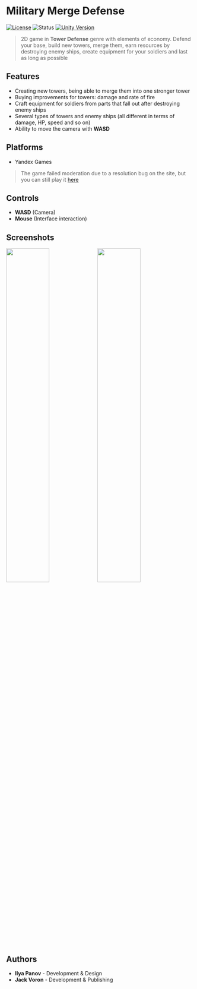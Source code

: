 # Military Merge Defense

[![License](https://img.shields.io/badge/license-MIT-blue.svg?style=flat-square)](https://github.com/yourusername/your-repo/blob/main/LICENSE)
![Status](https://img.shields.io/badge/status-development%20stopped-red)
[![Unity Version](https://img.shields.io/badge/unity-2022.2.15f1-blue.svg?style=flat-square&logo=unity)](https://unity.com/releases/editor/whats-new/2022.2.15)

> 2D game in **Tower Defense** genre with elements of economy. Defend your base, build new towers, merge them, earn resources by destroying enemy ships, create equipment for your soldiers and last as long as possible

## Features
- Creating new towers, being able to merge them into one stronger tower
- Buying improvements for towers: damage and rate of fire
- Craft equipment for soldiers from parts that fall out after destroying enemy ships
- Several types of towers and enemy ships (all different in terms of damage, HP, speed and so on)
- Ability to move the camera with **WASD**

## Platforms
- Yandex Games

> The game failed moderation due to a resolution bug on the site, but you can still play it [here](https://yandex.ru/games/app/226107?draft=true&lang=ru)

## Controls
- **WASD** (Camera)
- **Mouse** (Interface interaction)

## Screenshots

<img src="https://github.com/user-attachments/assets/5efc6d73-8c6e-405b-a63e-cd9e81303af8" width="48%"/> <img src="https://github.com/user-attachments/assets/39784deb-e61a-4c96-9566-469d75b393fe" width="48%"/>

## Authors
- **Ilya Panov** - Development & Design
- **Jack Voron** - Development & Publishing
